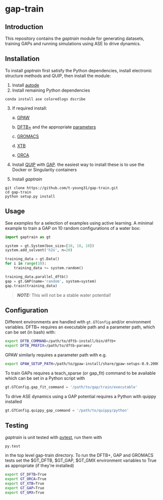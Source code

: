 # gap-train

## Introduction

This repository contains the _gaptrain_ module for generating datasets, training
GAPs and running simulations using ASE to drive dynamics.


## Installation

To install _gaptrain_ first satisfy the Python dependencies, install electronic
structure methods and QUIP, then install the module:

1. Install [autode](https://github.com/duartegroup/autodE)
2. Install remaining Python dependencies
```
conda install ase coloredlogs dscribe
```
3. If required install:

    a. [GPAW](https://wiki.fysik.dtu.dk/gpaw/install.html)

    b. [DFTB+](https://dftbplus.org) and the appropriate [parameters](https://dftb.org/parameters/download)

    c. [GROMACS](http://www.gromacs.org)

    d. [XTB](https://github.com/grimme-lab/xtb)

    e. [ORCA](https://sites.google.com/site/orcainputlibrary/)

4. Install [QUIP](https://github.com/libAtoms/QUIP) with [GAP](http://www.libatoms.org/gap/gap_download.html).
the easiest way to install these is to use the Docker or Singularity containers

5. Install _gaptrain_
```
git clone https://github.com/t-young31/gap-train.git
cd gap-train
python setup.py install
```


## Usage

See _examples_ for a selection of examples using active learning. A minimal 
example to train a GAP on 10 random configurations of a water box:

```python
import gaptrain as gt

system = gt.System(box_size=[10, 10, 10])
system.add_solvent('h2o', n=20)

training_data = gt.Data()
for i in range(10):
    training_data += system.random()

training_data.parallel_dftb()
gap = gt.GAP(name='random', system=system)
gap.train(training_data)
```

> **_NOTE:_**  This will not be a stable water potential!

## Configuration

Different environments are handled with `gt.GTConfig` and/or environment variables.
DFTB+ requires an executable path and a parameter path, which can be set (in bash) with:

```bash
export DFTB_COMMAND=/path/to/dftb-install/bin/dftb+
export DFTB_PREFIX=/path/to/dftb-params/
```

GPAW similarly requires a parameter path with e.g.

```bash
export GPAW_SETUP_PATH=/path/to/gpaw-install/share/gpaw-setups-0.9.20000
```

To train GAPs requires a teach_sparse (or gap_fit) command to be available which
can be set in a Python script with

```python
gt.GTConfig.gap_fit_command = '/path/to/gap/train/executable'
```

To drive ASE dynamics using a GAP potential requires a Python with
quippy installed

```python
gt.GTConfig.quippy_gap_command = '/path/to/quippy/python'
```


## Testing

_gaptrain_ is unit tested with [pytest](https://docs.pytest.org/en/stable/), run
them with

```bash
py.test
```

in the top level gap-train directory. To run the DFTB+, GAP and GROMACS tests
set the $GT_DFTB, $GT_GAP, $GT_GMX environment variables to True as appropriate (if they're installed)

```bash
export GT_DFTB=True
export GT_ORCA=True
export GT_XTB=True
export GT_GAP=True
export GT_GMX=True
```
